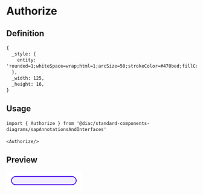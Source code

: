 # Authorize

## Definition

```
{
  _style: { 
    entity: 'rounded=1;whiteSpace=wrap;html=1;arcSize=50;strokeColor=#470bed;fillColor=#f1edff;fontColor=#266f3a;strokeWidth=1.5;',
  },
  _width: 125,
  _height: 16,
}
```

## Usage

```
import { Authorize } from '@diac/standard-components-diagrams/sapAnnotationsAndInterfaces'

<Authorize/>
```

## Preview

<img src="./authorize.png" width="200"/>
